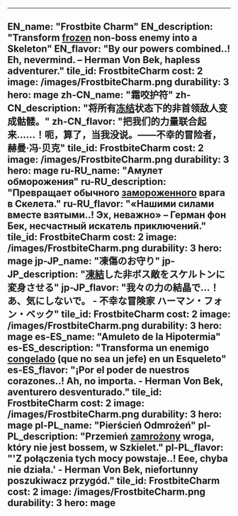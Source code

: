 ---

EN_name: "Frostbite Charm"
EN_description: "Transform <u>frozen</u> non-boss enemy into a Skeleton"
EN_flavor: "By our powers combined..!  Eh, nevermind. – Herman Von Bek, hapless adventurer."
tile_id: FrostbiteCharm
cost: 2
image: /images/FrostbiteCharm.png
durability: 3
hero: mage
zh-CN_name: "霜咬护符"
zh-CN_description: "将所有<u>冻结</u>状态下的非首领敌人变成骷髅。"
zh-CN_flavor: "把我们的力量联合起来……！呃，算了，当我没说。——不幸的冒险者，赫曼·冯·贝克"
tile_id: FrostbiteCharm
cost: 2
image: /images/FrostbiteCharm.png
durability: 3
hero: mage
ru-RU_name: "Амулет обморожения"
ru-RU_description: "Превращает обычного <u>замороженного</u> врага в Скелета."
ru-RU_flavor: "«Нашими силами вместе взятыми..! Эх, неважно» – Герман фон Бек, несчастный искатель приключений."
tile_id: FrostbiteCharm
cost: 2
image: /images/FrostbiteCharm.png
durability: 3
hero: mage
jp-JP_name: "凍傷のお守り"
jp-JP_description: "<u>凍結</u>した非ボス敵をスケルトンに変身させる"
jp-JP_flavor: "我々の力の結晶で…！あ、気にしないで。 - 不幸な冒険家 ハーマン・フォン・ベック"
tile_id: FrostbiteCharm
cost: 2
image: /images/FrostbiteCharm.png
durability: 3
hero: mage
es-ES_name: "Amuleto de la Hipotermia"
es-ES_description: "Transforma un enemigo <u>congelado</u> (que no sea un jefe) en un Esqueleto"
es-ES_flavor: "¡Por el poder de nuestros corazones..! Ah, no importa. - Herman Von Bek, aventurero desventurado."
tile_id: FrostbiteCharm
cost: 2
image: /images/FrostbiteCharm.png
durability: 3
hero: mage
pl-PL_name: "Pierścień Odmrożeń"
pl-PL_description: "Przemień <u>zamrożony</u> wroga, który nie jest bossem, w Szkielet."
pl-PL_flavor: "'Z połączenia tych mocy powstaje..! Eee, chyba nie działa.' - Herman Von Bek, niefortunny poszukiwacz przygód."
tile_id: FrostbiteCharm
cost: 2
image: /images/FrostbiteCharm.png
durability: 3
hero: mage
---